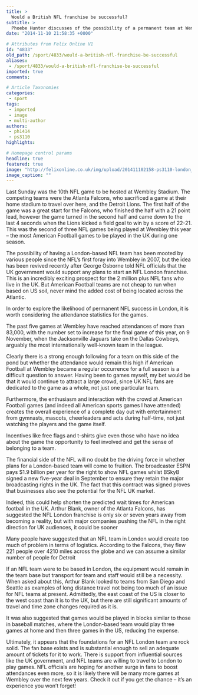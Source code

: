 ```yaml
---
title: >
  Would a British NFL franchise be successful?
subtitle: >
  Phoebe Hunter discusses of the possibility of a permanent team at Wembley
date: "2014-11-10 21:58:35 +0000"

# Attributes from Felix Online V1
id: "4833"
old_path: /sport/4833/would-a-british-nfl-franchise-be-successful
aliases:
 - /sport/4833/would-a-british-nfl-franchise-be-successful
imported: true
comments:

# Article Taxonomies
categories:
 - sport
tags:
 - imported
 - image
 - multi-author
authors:
 - ph1414
 - ps3110
highlights:

# Homepage control params
headline: true
featured: true
image: "http://felixonline.co.uk/img/upload/201411102158-ps3110-london_1.jpg"
image_caption: ""
---
```


Last Sunday was the 10th NFL game to be hosted at Wembley Stadium. The competing teams were the Atlanta Falcons, who sacrificed a game at their home stadium to travel over here, and the Detroit Lions. The first half of the game was a great start for the Falcons, who finished the half with a 21 point lead, however the game turned in the second half and came down to the last 4 seconds when the Lions kicked a field goal to win by a score of 22-21. This was the second of three NFL games being played at Wembley this year – the most American Football games to be played in the UK during one season.

The possibility of having a London-based NFL team has been mooted by various people since the NFL’s first foray into Wembley in 2007, but the idea has been revived recently after George Osborne told NFL officials that the UK government would support any plans to start an NFL London franchise. This is an incredibly exciting prospect for the 2 million plus NFL fans who live in the UK. But American Football teams are not cheap to run when based on US soil, never mind the added cost of being located across the Atlantic.

In order to explore the likelihood of permanent NFL success in London, it is worth considering the attendance statistics for the games.

The past five games at Wembley have reached attendances of more than 83,000, with the number set to increase for the final game of this year, on 9 November, when the Jacksonville Jaguars take on the Dallas Cowboys, arguably the most internationally well-known team in the league.

Clearly there is a strong enough following for a team on this side of the pond but whether the attendance would remain this high if American Football at Wembley became a regular occurrence for a full season is a difficult question to answer. Having been to games myself, my bet would be that it would continue to attract a large crowd, since UK NFL fans are dedicated to the game as a whole, not just one particular team.

Furthermore, the enthusiasm and interaction with the crowd at American Football games (and indeed all American sports games I have attended) creates the overall experience of a complete day out with entertainment from gymnasts, mascots, cheerleaders and acts during half-time, not just watching the players and the game itself.

Incentives like free flags and t-shirts give even those who have no idea about the game the opportunity to feel involved and get the sense of belonging to a team.

The financial side of the NFL will no doubt be the driving force in whether plans for a London-based team will come to fruition. The broadcaster ESPN pays $1.9 billion per year for the right to show NFL games whilst BSkyB signed a new five-year deal in September to ensure they retain the major broadcasting rights in the UK. The fact that this contract was signed proves that businesses also see the potential for the NFL UK market.

Indeed, this could help shorten the predicted wait times for American football in the UK. Arthur Blank, owner of the Atlanta Falcons, has suggested the NFL London franchise is only six or seven years away from becoming a reality, but with major companies pushing the NFL in the right direction for UK audiences, it could be sooner

Many people have suggested that an NFL team in London would create too much of problem in terms of logistics. According to the Falcons, they flew 221 people over 4210 miles across the globe and we can assume a similar number of people for Detroit

If an NFL team were to be based in London, the equipment would remain in the team base but transport for team and staff would still be a necessity. When asked about this, Arthur Blank looked to teams from San Diego and Seattle as examples of long distance travel not being too much of an issue for NFL teams at present. Admittedly, the east coast of the US is closer to the west coast than it is to the UK, but there are still significant amounts of travel and time zone changes required as it is.

It was also suggested that games would be played in blocks similar to those in baseball matches, where the London-based team would play three games at home and then three games in the US, reducing the expense.

Ultimately, it appears that the foundations for an NFL London team are rock solid. The fan base exists and is substantial enough to sell an adequate amount of tickets for it to work. There is support from influential sources like the UK government, and NFL teams are willing to travel to London to play games. NFL officials are hoping for another surge in fans to boost attendances even more, so it is likely there will be many more games at Wembley over the next few years. Check it out if you get the chance – it’s an experience you won’t forget!
